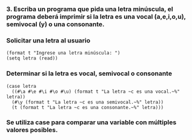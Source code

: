 <h3>3. Escriba un programa que pida una letra minúscula, el programa deberá
   imprimir si la letra es una vocal (a,e,i,o,u), semivocal (y) o una
   consonante.</h3>
 
### Solicitar una letra al usuario

~~~
(format t "Ingrese una letra minúscula: ")
(setq letra (read))
~~~

### Determinar si la letra es vocal, semivocal o consonante

~~~
(case letra
  ((#\a #\e #\i #\o #\u) (format t "La letra ~c es una vocal.~%" letra))
  (#\y (format t "La letra ~c es una semivocal.~%" letra))
  (t (format t "La letra ~c es una consonante.~%" letra)))
~~~

<h3>Se utiliza case para comparar una variable con múltiples valores posibles.</h3>